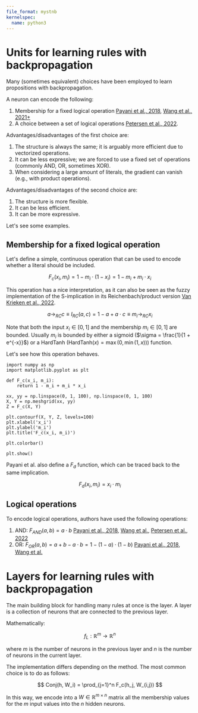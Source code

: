 ```yaml
---
file_format: mystnb
kernelspec:
  name: python3
---
```



# Units for learning rules with backpropagation

Many (sometimes equivalent) choices have been employed to learn propositions with backpropagation.

A neuron can encode the following:

1. Membership for a fixed logical
   operation [Payani et al., 2018](https://arxiv.org/pdf/1904.01554), [Wang et al., 2021+](https://arxiv.org/abs/2310.14336)
2. A choice between a set of logical operations [Petersen et al., 2022](https://arxiv.org/pdf/1906.03523).

Advantages/disadvantages of the first choice are:

1. The structure is always the same; it is arguably more efficient due to vectorized operations.
2. It can be less expressive; we are forced to use a fixed set of operations (commonly AND, OR, sometimes XOR).
3. When considering a large amount of literals, the gradient can vanish (e.g., with product operations).

Advantages/disadvantages of the second choice are:

1. The structure is more flexible.
2. It can be less efficient.
3. It can be more expressive.

Let's see some examples.

## Membership for a fixed logical operation

Let's define a simple, continuous operation that can be used to encode whether a literal should be included.

$$
F_c(x_i, m_i) = 1 - m_i \cdot (1 - x_i) = 1 - m_i + m_i \cdot x_i
$$

This operation has a nice interpretation, as it can also be seen as the fuzzy implementation of the S-implication in its
Reichenbach/product version [Van Krieken et al., 2022](https://arxiv.org/pdf/2002.06100).

$$
a \rightarrow_{RC} c \equiv I_{RC}(a,c) = 1 - a + a \cdot c \equiv m_i \rightarrow_{RC} x_i
$$

Note that both the input $x_i \in [0,1]$ and the membership $m_i \in [0,1]$ are bounded. Usually $m_i$ is bounded by either a sigmoid ($\sigma = \frac{1}{1 + e^{-x}}$) or a HardTanh ($\text{HardTanh}(x) = \max(0, \min(1, x))$) function.

Let's see how this operation behaves.

```{code-cell} python
import numpy as np
import matplotlib.pyplot as plt

def F_c(x_i, m_i):
    return 1 - m_i + m_i * x_i

xx, yy = np.linspace(0, 1, 100), np.linspace(0, 1, 100)
X, Y = np.meshgrid(xx, yy)
Z = F_c(X, Y)

plt.contourf(X, Y, Z, levels=100)
plt.xlabel('x_i')
plt.ylabel('m_i')
plt.title('F_c(x_i, m_i)')

plt.colorbar()

plt.show()
```

Payani et al. also define a $F_d$ function, which can be traced back to the same implication.

$$
F_d(x_i, m_i) = x_i \cdot m_i
$$

## Logical operations

To encode logical operations, authors have used the following operations:

1. AND: $F_{AND}(a, b) = a \cdot b$ [Payani et al., 2018](https://arxiv.org/pdf/1904.01554), [Wang et al.](https://arxiv.org/abs/2310.14336), [Petersen et al., 2022](https://arxiv.org/pdf/1906.03523)
2. OR: $F_{OR}(a, b) = a + b - a \cdot b = 1 - (1-a) \cdot (1-b)$ [Payani et al., 2018](https://arxiv.org/pdf/1904.01554), [Wang et al.](https://arxiv.org/abs/2310.14336)



# Layers for learning rules with backpropagation

The main building block for handling many rules at once is the layer. A layer is a collection of neurons that are connected to the previous layer.

Mathematically:

$$ f_L : \mathbb{R}^{m} \rightarrow \mathbb{R}^{n} $$

where $m$ is the number of neurons in the previous layer and $n$ is the number of neurons in the current layer.

The implementation differs depending on the method. The most common choice is to do as follows:

$$
Conj(h, W_i) = \prod_{j=1}^n F_c(h_j, W_{i,j})
$$

In this way, we encode into a $W \in \mathbb{R}^{m \times n}$ matrix all the membership values for the $m$ input values into the $n$ hidden neurons.